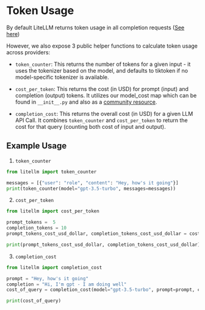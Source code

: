 # Token Usage
By default LiteLLM returns token usage in all completion requests ([See here](https://litellm.readthedocs.io/en/latest/output/))

However, we also expose 3 public helper functions to calculate token usage across providers:

- `token_counter`: This returns the number of tokens for a given input - it uses the tokenizer based on the model, and defaults to tiktoken if no model-specific tokenizer is available. 

- `cost_per_token`: This returns the cost (in USD) for prompt (input) and completion (output) tokens. It utilizes our model_cost map which can be found in `__init__.py` and also as a [community resource](https://github.com/BerriAI/litellm/blob/main/cookbook/community-resources/max_tokens.json).

- `completion_cost`: This returns the overall cost (in USD) for a given LLM API Call. It combines `token_counter` and `cost_per_token` to return the cost for that query (counting both cost of input and output). 

## Example Usage 

1. `token_counter`

```python
from litellm import token_counter

messages = [{"user": "role", "content": "Hey, how's it going"}]
print(token_counter(model="gpt-3.5-turbo", messages=messages))
```

2. `cost_per_token`

```python
from litellm import cost_per_token

prompt_tokens =  5
completion_tokens = 10
prompt_tokens_cost_usd_dollar, completion_tokens_cost_usd_dollar = cost_per_token(model="gpt-3.5-turbo", prompt_tokens=prompt_tokens, completion_tokens=completion_tokens))

print(prompt_tokens_cost_usd_dollar, completion_tokens_cost_usd_dollar)
```

3. `completion_cost`

```python
from litellm import completion_cost

prompt = "Hey, how's it going"
completion = "Hi, I'm gpt - I am doing well"
cost_of_query = completion_cost(model="gpt-3.5-turbo", prompt=prompt, completion=completion))

print(cost_of_query)
```
